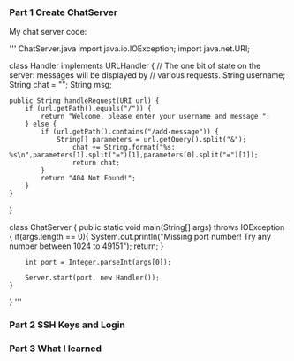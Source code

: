 ### Part 1 Create ChatServer
My chat server code: 

''' ChatServer.java
import java.io.IOException;
import java.net.URI;

class Handler implements URLHandler {
    // The one bit of state on the server: messages will be displayed by
    // various requests.
    String username;
    String chat = "";
    String msg;

    public String handleRequest(URI url) {
        if (url.getPath().equals("/")) {
            return "Welcome, please enter your username and message.";
        } else {
            if (url.getPath().contains("/add-message")) {
                String[] parameters = url.getQuery().split("&");
                    chat += String.format("%s: %s\n",parameters[1].split("=")[1],parameters[0].split("=")[1]);
                    return chat;
            }
            return "404 Not Found!";
        }
    }
}

class ChatServer {
    public static void main(String[] args) throws IOException {
        if(args.length == 0){
            System.out.println("Missing port number! Try any number between 1024 to 49151");
            return;
        }

        int port = Integer.parseInt(args[0]);

        Server.start(port, new Handler());
    }
}
'''

### Part 2 SSH Keys and Login

### Part 3 What I learned
